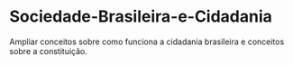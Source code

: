 # Sociedade-Brasileira-e-Cidadania
Ampliar conceitos sobre como funciona a cidadania brasileira e conceitos sobre a constituição.
